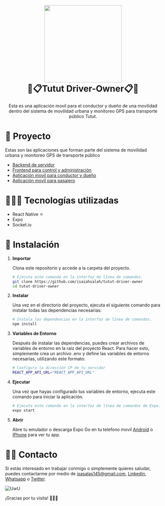 <h1 align="center">
<img height=250 src='https://i.imgur.com/lMFvclh.png'/>  
<br/>
  💫📋Tutut Driver-Owner📋💫
</h1>
<p align="center">
    Esta es una aplicación movil para el conductor y dueño de una movilidad dentro del sistema de movilidad urbana y monitoreo GPS para transporte público Tutut.</p>

# 🧱 Proyecto

Estas son las aplicaciones que forman parte del sistema de movilidad urbana y monitoreo GPS de transporte público

- <a href="https://github.com/isaiahsalah/tutut-server">Backend de servidor</a>
- <a href="https://github.com/isaiahsalah/tutut-control">Frontend para control y administración</a>
- <a href="https://github.com/isaiahsalah/tutut-driver-owner">Aplicación movil para conductor y dueño</a>
- <a href="https://github.com/isaiahsalah/tutut-passenger">Aplicación movil para pasajero</a>

# 🧑🏻‍💻 Tecnologías utilizadas

- React Native ⚛️
- Expo
- Socket.io

# 🚀 Instalación

1. **Importar**

   Clona este repositorio y accede a la carpeta del proyecto.

   ```sh
   # Ejecuta este comando en la interfaz de línea de comandos.
   git clone https://github.com/isaiahsalah/tutut-driver-owner
   cd tutut-driver-owner
   ```

2. **Instalar**

   Una vez en el directorio del proyecto, ejecuta el siguiente comando para instalar todas las dependencias necesarias:

   ```sh
   # Instala las dependencias en la interfaz de línea de comandos.
   npm install
   ```

3. **Variables de Entorno**

   Después de instalar las dependencias, puedes crear archivos de variables de entorno en la raíz del proyecto React. Para hacer esto, simplemente crea un archivo .env y define las variables de entorno necesarias, utilizando este formato:

   ```sh
   # Configura la dirección IP de tu servidor
   REACT_APP_API_URL="REACT_APP_API_URL"
   ```

4. **Ejecutar**

   Una vez que hayas configurado tus variables de entorno, ejecuta este comando para iniciar la aplicación.

   ```sh
   # Ejecuta este comando en la interfaz de línea de comandos de Expo.
   expo start
   ```

5. **Abrir**

   Abre tu emulador o descarga Expo Go en tu telefono movil [Android](https://play.google.com/store/apps/details?id=host.exp.exponent&pli=1) o [IPhone](https://apps.apple.com/app/apple-store/id982107779) para ver tu app.

# 👋🏻 Contacto

Si estás interesado en trabajar conmigo o simplemente quieres saludar, puedes contactarme por medio de [isasalas145@gmail.com](mailto:isasalas145@gmail.com), [Linkedin](https://www.linkedin.com/in/isaiahsalah/), [Whatsapp](https://api.whatsapp.com/send?phone=59170881108&text=%20) o [Twitter](https://twitter.com/isaiahSalah).

![UwU](https://i.giphy.com/media/3o6ZsYrowjA929GsKI/giphy.webp)

¡Gracias por tu visita! 🫶🏻🤓
